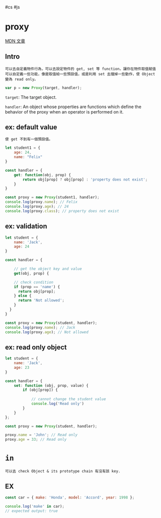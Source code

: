 #cs #js


# proxy
[MDN 文章](https://developer.mozilla.org/zh-TW/docs/Web/JavaScript/Reference/Global_Objects/Proxy)

## Intro
	可以去自定義物件行為，可以去設定物件的 get, set 等 function，讓你在物件取值賦值可以自定義一些功能，像是取值給一些預設值，或是利用 set 去擋掉一些動作，使 Object 變為 read only。
```js
var p = new Proxy(target, handler);
```
`target`: The target object.

`handler`: An object whose properties are functions which define the behavior of the proxy when an operator is performed on it.

## ex: default value
	使 get 不到有一個預設值。
```js
let student1 = {
    age: 24,
    name: "Felix"
}

const handler = {
    get: function(obj, prop) {
        return obj[prop] ? obj[prop] : 'property does not exist';
    }
}

const proxy = new Proxy(student1, handler);
console.log(proxy.name); // Felix
console.log(proxy.age); // 24
console.log(proxy.class); // property does not exist
```

## ex: validation
```js
let student = {
    name: 'Jack',
    age: 24
}

const handler = {

    // get the object key and value
    get(obj, prop) {

    // check condition
    if (prop == 'name') {
      return obj[prop];
    } else {
      return 'Not allowed';
    }
  }
}

const proxy = new Proxy(student, handler);
console.log(proxy.name); // Jack
console.log(proxy.age); // Not allowed
```

## ex: read only object
```js
let student = {
    name: 'Jack',
    age: 23
}

const handler = {
    set: function (obj, prop, value) {
        if (obj[prop]) {
            
            // cannot change the student value
            console.log('Read only')
        }
    }
};

const proxy = new Proxy(student, handler);

proxy.name = 'John'; // Read only
proxy.age = 33; // Read only
```


# `in` 
	可以去 check Object & its prototype chain 有沒有該 key.
## EX
```js
const car = { make: 'Honda', model: 'Accord', year: 1998 };

console.log('make' in car);
// expected output: true
```
